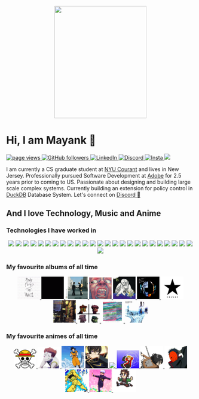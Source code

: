 <p align="center">
  <picture>
    <img src="assets/gifs/luffy.gif" width="70%" height="300px">
  </picture>
</p>

# Hi, I am Mayank 👋
<p align="left">
  <a href="https://github.com/meliodas137">
    <img src="https://komarev.com/ghpvc/?username=meliodas137" alt="page views">
  </a>
  <a href="https://github.com/meliodas137?tab=followers">
    <img alt="GitHub followers" src="https://img.shields.io/github/followers/meliodas137?color=green&logo=github">
  </a>
  <a href="https://www.linkedin.com/in/mayankgt1043/">
    <img alt="LinkedIn" src="https://img.shields.io/badge/LinkedIn-0077B5?logo=linkedin">
  </a>
  <a href="discordapp.com/users/991229410525073428">
    <img alt="Discord" src="https://img.shields.io/badge/Discord-7289DA?logo=discord&logoColor=white">
  </a>
  <a href="https://www.instagram.com/meliodas_137/">
    <img alt="Insta" src="https://img.shields.io/badge/Instagram-E4405F?logo=instagram&logoColor=white">
  </a>
  <a href="mailto:mayankgt1043@gmail.com">
    <img src="https://img.shields.io/badge/Gmail-D14836?logo=gmail&logoColor=white">
  </a>
<!--   <a href="https://github.com/abhisheknaiidu/awesome-github-profile-readme">
    <img alt="Awesome" src="https://awesome.re/mentioned-badge.svg">
  </a> -->
</p>

<p>
I am currently a CS graduate student at <a href="https://cims.nyu.edu/">NYU Courant</a> and lives in New Jersey. Professionally pursued Software Development at <a href="https://www.adobe.com/">Adobe</a> for 2.5 years prior to coming to US. Passionate about designing and building large scale complex systems. Currently building an extension for policy control in <a href="https://duckdb.org/">DuckDB</a> Database System. Let's connect on <a href="discordapp.com/users/991229410525073428">Discord 💬</a>
</p>

## And I love Technology, Music and Anime
### Technologies I have worked in
<p align="center">
    <picture>
      <img src="https://img.shields.io/badge/C++-00599C?logo=C%2B%2B&logoColor=white">
    </picture>
    <picture>
    <img src="https://img.shields.io/badge/c-%2300599C.svg?logo=c&logoColor=white">
        </picture>
    <picture>
      <img src="https://img.shields.io/badge/javascript-%23323330.svg?logo=javascript&logoColor=%23F7DF1E">
    </picture>
    <picture>
      <img src="https://img.shields.io/badge/java-%23ED8B00.svg?logo=openjdk&logoColor=white">
    </picture>
    <picture>
      <img src="https://img.shields.io/badge/python-3670A0?logo=python&logoColor=ffdd54">
    </picture>
    <picture>
      <img src="https://img.shields.io/badge/scala-%23DC322F.svg?logo=scala&logoColor=white">
    </picture>
    <picture>
      <img src="https://img.shields.io/badge/.NET-5C2D91?logo=.net&logoColor=white">
    </picture>
    <picture>
      <img src="https://img.shields.io/badge/Electron-191970?logo=Electron&logoColor=white">
    </picture>
    <picture>
      <img src="https://img.shields.io/badge/node.js-6DA55F?logo=node.js&logoColor=white">
    </picture>
    <picture>
      <img src="https://img.shields.io/badge/react-%2320232a.svg?logo=react&logoColor=%2361DAFB">
    </picture>
    <picture>
      <img src="https://img.shields.io/badge/azure-%230072C6.svg?logo=microsoftazure&logoColor=white">
    </picture>
    <picture>
      <img src="https://img.shields.io/badge/AWS-%23FF9900.svg?logo=amazon-aws&logoColor=white">
    </picture>
    <picture>
      <img src="https://img.shields.io/badge/IntelliJIDEA-000000.svg?logo=intellij-idea&logoColor=white">
    </picture>
    <picture>
      <img src="https://img.shields.io/badge/Visual%20Studio%20Code-0078d7.svg?logo=visual-studio-code&logoColor=white">
    </picture>
    <picture>
      <img src="https://img.shields.io/badge/Visual%20Studio-5C2D91.svg?logo=visual-studio&logoColor=white">
        </picture>
    <picture>
      <img src="https://img.shields.io/badge/html5-%23E34F26.svg?logo=html5&logoColor=white">
    </picture>
    <picture>
      <img src="https://img.shields.io/badge/PyTorch-%23EE4C2C.svg?logo=PyTorch&logoColor=white">
    </picture>
    <picture>
      <img src="https://img.shields.io/badge/numpy-%23013243.svg?logo=numpy&logoColor=white">
    </picture>
    <picture>
      <img src="https://img.shields.io/badge/pandas-%23150458.svg?logo=pandas&logoColor=white">
    </picture>
    <picture>
      <img src="https://img.shields.io/badge/docker-%230db7ed.svg?logo=docker&logoColor=white">
    </picture>
    <picture>
      <img src="https://img.shields.io/badge/kubernetes-%23326ce5.svg?logo=kubernetes&logoColor=white">
    </picture>
    <picture>
      <img src="https://img.shields.io/badge/apache%20tomcat-%23F8DC75.svg?logo=apache-tomcat&logoColor=black">
    </picture>
    <picture>
      <img src="https://img.shields.io/badge/postgres-%23316192.svg?logo=postgresql&logoColor=white">
    </picture>
    <picture>
      <img src="https://img.shields.io/badge/mysql-%2300f.svg?logo=mysql&logoColor=white">
    </picture>
    <picture>
      <img src="https://img.shields.io/badge/MongoDB-%234ea94b.svg?logo=mongodb&logoColor=white">
    </picture>
    <picture>
      <img src="https://img.shields.io/badge/git-%23F05033.svg?logo=git&logoColor=white">
    </picture>
</p>

### My favourite albums of all time
<p align="center">
  <a href="https://open.spotify.com/album/5Dbax7G8SWrP9xyzkOvy2F?si=JmcnVJUOQ2-65RlDZS_ISw">
    <img src="assets/music/wall.gif" width="60px">
  </a>
  <a href="https://open.spotify.com/album/4LH4d3cOWNNsVw41Gqt2kv?si=wgtValtfRSK2iQ59qg11Gg">
    <img src="assets/music/darkside.gif" width="60px">
  </a>
  <a href="https://open.spotify.com/album/0bCAjiUamIFqKJsekOYuRw?si=jp4bhHHBTMaGBkkWPgOt7Q">
    <img src="assets/music/wish.gif" width="60px">
  </a>
  <a href="https://open.spotify.com/album/6tVg2Wl9hVKMpHYcAl2V2M?si=XD90q5SsQsK3hVKPEfGs1w">
    <img src="assets/music/crimson.gif" width="60px">
  </a>
  <a href="https://open.spotify.com/album/5MqGZZtQ36zsETrTK2uy04?si=TexNbLOURmyFjvAqn-1nyg">
    <img src="assets/music/Magnolia.jpg" width="60px">
  </a>
  <a href="https://open.spotify.com/album/4m2880jivSbbyEGAKfITCa?si=hEJKGltsSoam_Ltfp8gKNg">
    <img src="assets/music/ram.gif" width="60px">
  </a>
  <a href="https://open.spotify.com/album/0vxg8oJKDu3i0bXQu7vEpi?si=FV3EeIqSR4K9zk5-Lb1QHA">
    <img src="assets/music/blackstar.png" width="60px">
  </a>
  <a href="https://open.spotify.com/album/48D1hRORqJq52qsnUYZX56?si=miFZqZOSQNe-MDwvycGkZA">
    <img src="assets/music/ziggy.gif" width="60px">
  </a>
  <a href="https://open.spotify.com/album/0bUTHlWbkSQysoM3VsWldT?si=JWva3gSxRZaiTS4aBPG98w">
    <img src="assets/music/demon.gif" width="60px">
  </a>
  <a href="https://open.spotify.com/album/4F4a8lEEAfJY2epVAYMFla?si=exh8UVMfTEuLQA7kstDU6g">
    <img src="assets/music/conceptual.jpg" width="60px">
  </a>
  <a href="https://open.spotify.com/album/6dVIqQ8qmQ5GBnJ9shOYGE?si=f2WFqooUR6aotPYGBfjQlA">
    <img src="assets/music/ok.gif" width="60px">
  </a>
  <!-- <a href="https://open.spotify.com/album/2keHjWDRlQYnrTkm7ShyUc?si=81oiLZLeSFeA6Pl7nFtDmw">
    <img src="assets/music/offering.jpg" width="60px">
  </a> -->
</p>

### My favourite animes of all time
<p align="center">
  <a href="https://myanimelist.net/anime/21/One_Piece">
    <img src="assets/emojis/onepiece.gif" width="60px">
  </a>
  <a href="https://myanimelist.net/anime/11061/Hunter_x_Hunter_2011">
    <img src="assets/emojis/hisoka.png" width="60px">
  </a>
  <a href="https://myanimelist.net/anime/813/Dragon_Ball_Z">
    <img src="assets/emojis/goku.gif" width="60px">
  </a>
  <a href="https://myanimelist.net/anime/1575/Code_Geass__Hangyaku_no_Lelouch">
    <img src="assets/emojis/codegeass.gif" width="60px">
  </a>
  <a href="https://myanimelist.net/anime/777/Hellsing_Ultimate">
    <img src="assets/emojis/hellsing.gif" width="60px">
  </a>
  <a href="https://myanimelist.net/anime/5114/Fullmetal_Alchemist__Brotherhood">
    <img src="assets/emojis/fmabrotherhood.gif" width="60px">
  </a>
  <a href="https://myanimelist.net/anime/16498/Shingeki_no_Kyojin">
    <img src="assets/emojis/mikasa.gif" width="60px">
  </a>
  <a href="https://myanimelist.net/anime/20/Naruto">
    <img src="assets/emojis/tobi.png" width="60px">
  </a>
  <a href="https://myanimelist.net/anime/14719/JoJo_no_Kimyou_na_Bouken_TV">
    <img src="assets/emojis/jojo.png" width="60px">
  </a>
  <a href="https://myanimelist.net/anime/40748/Jujutsu_Kaisen">
    <img src="assets/emojis/gojo.gif" width="60px">
  </a>
  <a href="https://myanimelist.net/anime/38000/Kimetsu_no_Yaiba">
    <img src="assets/emojis/tanjiro.gif" width="60px">
  </a>
</p>

<!--
**meliodas137/meliodas137** is a ✨ _special_ ✨ repository because its `README.md` (this file) appears on your GitHub profile.

Here are some ideas to get you started:

- 🔭 I’m currently working on ...
- 🌱 I’m currently learning ...
- 👯 I’m looking to collaborate on ...
- 🤔 I’m looking for help with ...
- 💬 Ask me about ...
- 📫 How to reach me: ...
- 😄 Pronouns: ...
- ⚡ Fun fact: ...
-->

